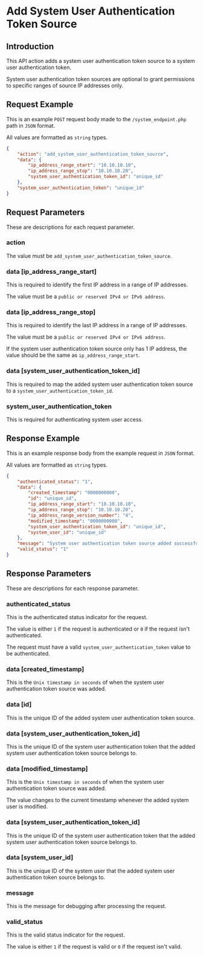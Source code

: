 # Add System User Authentication Token Source

## Introduction

This API action adds a system user authentication token source to a system user authentication token.

System user authentication token sources are optional to grant permissions to specific ranges of source IP addresses only.

## Request Example

This is an example `POST` request body made to the `/system_endpoint.php` path in `JSON` format.

All values are formatted as `string` types.

```json
{
    "action": "add_system_user_authentication_token_source",
    "data": {
        "ip_address_range_start": "10.10.10.10",
        "ip_address_range_stop": "10.10.10.20",
        "system_user_authentication_token_id": "unique_id"
    },
    "system_user_authentication_token": "unique_id"
}
```

## Request Parameters

These are descriptions for each request parameter.

### action

The value must be `add_system_user_authentication_token_source`.

### data [ip_address_range_start]

This is required to identify the first IP address in a range of IP addresses.

The value must be a `public or reserved IPv4 or IPv6 address`.

### data [ip_address_range_stop]

This is required to identify the last IP address in a range of IP addresses.

The value must be a `public or reserved IPv4 or IPv6 address`.

If the system user authentication token source only has 1 IP address, the value should be the same as `ip_address_range_start`.

### data [system_user_authentication_token_id]

This is required to map the added system user authentication token source to a `system_user_authentication_token_id`.

### system_user_authentication_token

This is required for authenticating system user access.

## Response Example

This is an example response body from the example request in `JSON` format.

All values are formatted as `string` types.

```json
{
    "authenticated_status": "1",
    "data": {
        "created_timestamp": "0000000000",
        "id": "unique_id",
        "ip_address_range_start": "10.10.10.10",
        "ip_address_range_stop": "10.10.10.20",
        "ip_address_range_version_number": "4",
        "modified_timestamp": "0000000000",
        "system_user_authentication_token_id": "unique_id",
        "system_user_id": "unique_id"
    },
    "message": "System user authentication token source added successfully.",
    "valid_status": "1"
}
```

## Response Parameters

These are descriptions for each response parameter.

### authenticated_status

This is the authenticated status indicator for the request.

The value is either `1` if the request is authenticated or `0` if the request isn't authenticated.

The request must have a valid `system_user_authentication_token` value to be authenticated.

### data [created_timestamp]

This is the `Unix timestamp in seconds` of when the system user authentication token source was added.

### data [id]

This is the unique ID of the added system user authentication token source.

### data [system_user_authentication_token_id]

This is the unique ID of the system user authentication token that the added system user authentication token source belongs to.

### data [modified_timestamp]

This is the `Unix timestamp in seconds` of when the system user authentication token source was added.

The value changes to the current timestamp whenever the added system user is modified.

### data [system_user_authentication_token_id]

This is the unique ID of the system user authentication token that the added system user authentication token source belongs to.

### data [system_user_id]

This is the unique ID of the system user that the added system user authentication token source belongs to.

### message

This is the message for debugging after processing the request.

### valid_status

This is the valid status indicator for the request.

The value is either `1` if the request is valid or `0` if the request isn't valid.
